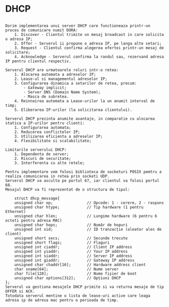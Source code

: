 # DHCP
##
    Dorim implementarea unui server DHCP care functioneaza printr-un proces de comunicare numit DORA:
        1. Discover - Clientul trimite un mesaj broadcast in care solicita o adresa IP;
        2. Offer - Serverul ii propune o adresa IP, pe langa alte setari;
        3. Request - Clientul confirma alegerea ofertei printr-un mesaj de solicitare;
        4. Acknowledge - Serverul confirma la randul sau, rezervand adresa IP pentru clientul respectiv.

    Serverul DHCP are urmatoarele roluri intr-o retea:
        1. Alocarea automata a adreselor IP;
        2. Lease-ul si managementul adreselor IP;
        3. Configurarea dinamica a setarilor de retea, precum:
            - Gateway implicit;
            - Server DNS (Domain Name System);
            - Masca de subretea.
        4. Reinnoirea automata a Lease-urilor la un anumit interval de timp;
        5. Eliberarea IP-urilor (la solicitarea clientului).

    Serverul DHCP prezinta anumite avantaje, in comparatie cu alocarea statica a IP-urilor pentru clienti:
        1. Configurarea automata;
        2. Reducerea conflictelor IP;
        3. Utilizarea eficienta a adreselor IP;
        4. Flexibilitate si scalabilitate;

    Limitarile serverului DHCP:
        1. Dependenta de server;
        2. Riscuri de securitate;
        3. Interferenta cu alte retele;
        
    Pentru implementare vom folosi biblioteca de socketuri POSIX pemtru a realiza comunicarea in retea prin socketi UDP.
    Serverul DHCP va asculta pe portul 67, iar clientul va folosi portul 68.
    Mesajul DHCP va fi reprezentat de o structura de tipul:

        struct dhcp_message{
        unsigned char op;               // Opcode: 1 - cerere, 2 - raspuns
        unsigned char htype;            // Tip hardware (1 pentru Ethernet)
        unsigned char hlen;             // Lungime hardware (6 pentru 6 octeti pentru adresa MAC)
        unsigned char hops;             // Număr de hopuri
        unsigned int xid;               // ID tranzacție (aleator ales de client)
        unsigned short secs;            // Secunde trecute
        unsigned short flags;           // Flaguri
        unsigned int ciaddr;            // Client IP address
        unsigned int yiaddr;            // Your IP address
        unsigned int siaddr;            // Server IP address
        unsigned int giaddr;            // Gateway IP address
        unsigned char chaddr[16];       // Hardware address client
        char sname[64];                 // Nume server
        char file[128];                 // Nume fișier de boot
        unsigned char options[312];     // Opțiuni DHCP
    };
    Serverul va gestiona mesajele DHCP primite si va returna mesaje de tip OFFER si ACK.
    Totodata serverul mentine o lista de lease-uri active care leaga adresa ip de adresa mac pentru o perioada de timp.